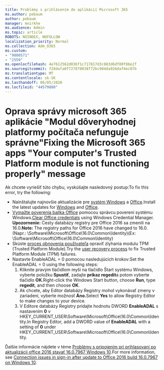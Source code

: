 ```yaml
---
title: Problémy s prihlásením do aplikácií Microsoft 365
ms.author: pebaum
author: pebaum
manager: mnirkhe
ms.audience: Admin
ms.topic: article
ROBOTS: NOINDEX, NOFOLLOW
localization_priority: Normal
ms.collection: Adm_O365
ms.custom:
- "9000571"
- "2559"
ms.openlocfilehash: 4e7612562d036f1c717817d3c883d6df80f86e2f
ms.sourcegitcommit: f28dafa0f727870038f72bc904da926daf4ec07b
ms.translationtype: MT
ms.contentlocale: sk-SK
ms.lasthandoff: 06/05/2020
ms.locfileid: "44579880"
---
```

# <a name="fixing-the-microsoft-365-apps-your-computers-trusted-platform-module-is-not-functioning-properly-message"></a><span data-ttu-id="abb2d-102">Oprava správy microsoft 365 aplikácie "Modul dôveryhodnej platformy počítača nefunguje správne"</span><span class="sxs-lookup"><span data-stu-id="abb2d-102">Fixing the Microsoft 365 apps "Your computer's Trusted Platform module is not functioning properly" message</span></span>

<span data-ttu-id="abb2d-103">Ak chcete vyriešiť túto chybu, vyskúšajte nasledovný postup:</span><span class="sxs-lookup"><span data-stu-id="abb2d-103">To fix this error, try the following:</span></span>

- <span data-ttu-id="abb2d-104">Nainštalujte najnovšie aktualizácie pre [systém Windows](https://support.microsoft.com/help/4027667/windows-10-update) a [Office](https://support.office.com/article/update-office-and-your-computer-with-microsoft-update-2ab296f3-7f03-43a2-8e50-46de917611c5).</span><span class="sxs-lookup"><span data-stu-id="abb2d-104">Install the latest updates for [Windows](https://support.microsoft.com/help/4027667/windows-10-update) and [Office](https://support.office.com/article/update-office-and-your-computer-with-microsoft-update-2ab296f3-7f03-43a2-8e50-46de917611c5).</span></span>
- <span data-ttu-id="abb2d-105">[Vymažte poverenia balíka Office](https://docs.microsoft.com/eoffice/troubleshoot/error-messages/another-account-already-signed-in#step-3-clear-cached-credentials-on-the-computer) pomocou správcu poverení systému Windows.</span><span class="sxs-lookup"><span data-stu-id="abb2d-105">[Clear Office credentials](https://docs.microsoft.com/eoffice/troubleshoot/error-messages/another-account-already-signed-in#step-3-clear-cached-credentials-on-the-computer) using Windows Credential Manager.</span></span><br/>
    <span data-ttu-id="abb2d-106">**Upozornenie:** Cesty databázy registry pre Office 2016 sa zmenili na 16.0.</span><span class="sxs-lookup"><span data-stu-id="abb2d-106">**Note:** The registry paths for Office 2016 have changed to 16.0.</span></span> <span data-ttu-id="abb2d-107">(Napr.: \Software\Microsoft\Office\16.0\Common\Identity\)</span><span class="sxs-lookup"><span data-stu-id="abb2d-107">(Ex: \Software\Microsoft\Office\16.0\Common\Identity\)</span></span>
- <span data-ttu-id="abb2d-108">Skúste [proces obnovenia používateľa](https://docs.microsoft.com/office365/troubleshoot/administration/connection-issue-when-sign-in-office-2016#symptom-2) opraviť zlyhania modulu TPM (Trusted Platform Module).</span><span class="sxs-lookup"><span data-stu-id="abb2d-108">Try the [user recovery process](https://docs.microsoft.com/office365/troubleshoot/administration/connection-issue-when-sign-in-office-2016#symptom-2) to fix Trusted Platform Module (TPM) failures.</span></span>
- <span data-ttu-id="abb2d-109">Nastavte EnableADAL = 0 pomocou nasledujúcich krokov:</span><span class="sxs-lookup"><span data-stu-id="abb2d-109">Set the EnableADAL = 0 using the following steps:</span></span>  
    1. <span data-ttu-id="abb2d-110">Kliknite pravým tlačidlom myši na tlačidlo Štart systému Windows, vyberte položku **Spustiť**, zadajte **príkaz regedit**a potom vyberte tlačidlo **OK**.</span><span class="sxs-lookup"><span data-stu-id="abb2d-110">Right-click the Windows Start button, choose **Run**, type **regedit**, and then choose **OK**.</span></span>
    2. <span data-ttu-id="abb2d-111">Ak chcete, aby Editor databázy Registry mohol vykonávať zmeny v zariadení, vyberte možnosť **Áno.**</span><span class="sxs-lookup"><span data-stu-id="abb2d-111">Select **Yes** to allow Registry Editor to make changes to your device.</span></span>
    3. <span data-ttu-id="abb2d-112">V Editore databázy Registry pridajte hodnotu DWORD **EnableADAL** s nastavením **0** v HKEY_CURRENT_USER\Software\Microsoft\Office\16.0\Common\Identity.</span><span class="sxs-lookup"><span data-stu-id="abb2d-112">In Registry Editor, add a DWORD value of **EnableADAL** with a setting of **0** under HKEY_CURRENT_USER\Software\Microsoft\Office\16.0\Common\Identity.</span></span>

<span data-ttu-id="abb2d-113">Ďalšie informácie nájdete v téme [Problémy s pripojením pri prihlasovaní po aktualizácii office 2016 stavať 16.0.7967 Windows 10](https://docs.microsoft.com/office365/troubleshoot/administration/connection-issue-when-sign-in-office-2016).</span><span class="sxs-lookup"><span data-stu-id="abb2d-113">For more information, see [Connection issues in sign-in after update to Office 2016 build 16.0.7967 on Windows 10](https://docs.microsoft.com/office365/troubleshoot/administration/connection-issue-when-sign-in-office-2016).</span></span>